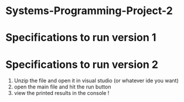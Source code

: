 # Systems-Programming-Project-2
# Specifications to run version 1



# Specifications to run version 2 
1) Unzip the file and open it in visual studio (or whatever ide you want)
2) open the main file and hit the run button 
3) view the printed results in the console !

